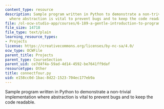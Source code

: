 ```yaml
---
content_type: resource
description: Sample program written in Python to demonstrate a non-trivial implementation
  where abstraction is vital to prevent bugs and to keep the code readable.
file: /ol-ocw-studio-app/courses/6-189-a-gentle-introduction-to-programming-using-python-january-iap-2008/e158cc0d1bac8d221523704ec177eb9a_connectfour.py
file_size: 14718
file_type: text/plain
learning_resource_types:
- Projects
license: https://creativecommons.org/licenses/by-nc-sa/4.0/
ocw_type: OCWFile
parent_title: Projects
parent_type: CourseSection
parent_uid: ce7d4f4a-59ad-4d14-4592-be7641ff9daf
resourcetype: Other
title: connectfour.py
uid: e158cc0d-1bac-8d22-1523-704ec177eb9a
---
```

Sample program written in Python to demonstrate a non-trivial implementation where abstraction is vital to prevent bugs and to keep the code readable.